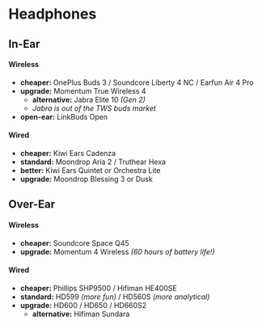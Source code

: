 # Headphones

## In-Ear

#### Wireless

- **cheaper:** OnePlus Buds 3 / Soundcore Liberty 4 NC / Earfun Air 4 Pro
- **upgrade:** Momentum True Wireless 4
	- **alternative:** Jabra Elite 10 *(Gen 2)*
	- *Jabra is out of the TWS buds market*
- **open-ear:** LinkBuds Open

#### Wired

- **cheaper:** Kiwi Ears Cadenza
- **standard:** Moondrop Aria 2 / Truthear Hexa
- **better:** Kiwi Ears Quintet or Orchestra Lite
- **upgrade:** Moondrop Blessing 3 or Dusk

## Over-Ear

#### Wireless

- **cheaper:** Soundcore Space Q45
- **upgrade:** Momentum 4 Wireless *(60 hours of battery life!)*

#### Wired

- **cheaper:** Phillips SHP9500 / Hifiman HE400SE
- **standard:** HD599 *(more fun)* / HD560S *(more analytical)*
- **upgrade:** HD600 / HD650 / HD660S2
	- **alternative:** Hifiman Sundara
